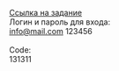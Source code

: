 <a href="">Ссылка на задание</a>
</br>Логин и пароль для входа:
</br> 
info@mail.com
123456
 </br>
</br> Code:
</br> 131311

